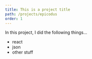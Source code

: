 ```yaml
---
title: This is a project title
path: /projects/epicodus
order: 1
---
```


In this project, I did the following things...

- react
- json
- other stuff
